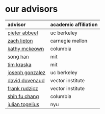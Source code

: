 # our advisors

|advisor | academic affiliation |
|:--------|:----------|
| [pieter abbeel](https://scholar.google.com/citations?user=vtwH6GkAAAAJ&hl=en) | uc berkeley |
| [zach lipton](https://scholar.google.fr/citations?user=MN9Kfg8AAAAJ&hl=en) | carnegie mellon |
| [kathy mckeown](https://scholar.google.com/citations?user=ujDhg2sAAAAJ&hl=en) | columbia |
| [song han](https://scholar.google.com/citations?user=GZbguukAAAAJ&hl=en) | mit |
| [tim kraska](https://scholar.google.com/citations?user=biuxbRsAAAAJ&hl=en) | mit |
| [joseph gonzalez](https://scholar.google.com/citations?user=gM2WW9UAAAAJ&hl=en) | uc berkeley |
| [david duvenaud](https://scholar.google.com/citations?user=ZLpO3XQAAAAJ&hl=en) | vector institute |
| [frank rudzicz](https://scholar.google.ca/citations?user=elXOB1sAAAAJ&hl=en) | vector institute |
| [shih fu chang](https://scholar.google.com/citations?user=OMVTRscAAAAJ&hl=en) | columbia |
| [julian togelius](https://scholar.google.com/citations?user=lr4I9BwAAAAJ&hl=en) | nyu |
